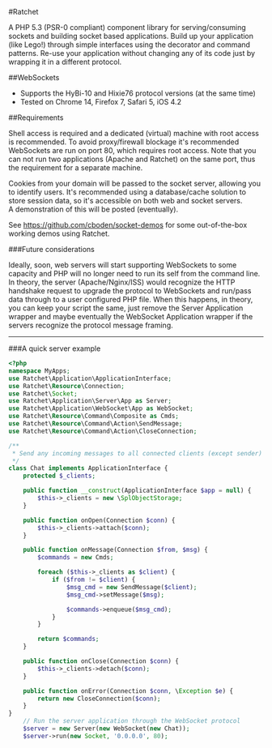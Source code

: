 #Ratchet

A PHP 5.3 (PSR-0 compliant) component library for serving/consuming sockets and building socket based applications.
Build up your application (like Lego!) through simple interfaces using the decorator and command patterns.
Re-use your application without changing any of its code just by wrapping it in a different protocol.

##WebSockets

* Supports the HyBi-10 and Hixie76 protocol versions (at the same time)
* Tested on Chrome 14, Firefox 7, Safari 5, iOS 4.2

##Requirements

Shell access is required and a dedicated (virtual) machine with root access is recommended.
To avoid proxy/firewall blockage it's recommended WebSockets are run on port 80, which requires root access.
Note that you can not run two applications (Apache and Ratchet) on the same port, thus the requirement for a separate machine.

Cookies from your domain will be passed to the socket server, allowing you to identify users.
It's recommended using a database/cache solution to store session data, so it's accessible on both web and socket servers.  
A demonstration of this will be posted (eventually).

See https://github.com/cboden/socket-demos for some out-of-the-box working demos using Ratchet.

###Future considerations

Ideally, soon, web servers will start supporting WebSockets to some capacity and PHP will no longer need to run its self from the command line.
In theory, the server (Apache/Nginx/ISS) would recognize the HTTP handshake request to upgrade the protocol to WebSockets and run/pass data through to a user 
configured PHP file. When this happens, in theory, you can keep your script the same, just remove the Server Application wrapper and maybe eventually the 
WebSocket Application wrapper if the servers recognize the protocol message framing. 

---

###A quick server example

```php
<?php
namespace MyApps;
use Ratchet\Application\ApplicationInterface;
use Ratchet\Resource\Connection;
use Ratchet\Socket;
use Ratchet\Application\Server\App as Server;
use Ratchet\Application\WebSocket\App as WebSocket;
use Ratchet\Resource\Command\Composite as Cmds;
use Ratchet\Resource\Command\Action\SendMessage;
use Ratchet\Resource\Command\Action\CloseConnection;

/**
 * Send any incoming messages to all connected clients (except sender)
 */
class Chat implements ApplicationInterface {
    protected $_clients;

    public function __construct(ApplicationInterface $app = null) {
        $this->_clients = new \SplObjectStorage;
    }

    public function onOpen(Connection $conn) {
        $this->_clients->attach($conn);
    }

    public function onMessage(Connection $from, $msg) {
        $commands = new Cmds;

        foreach ($this->_clients as $client) {
            if ($from != $client) {
                $msg_cmd = new SendMessage($client);
                $msg_cmd->setMessage($msg);

                $commands->enqueue($msg_cmd);
            }
        }

        return $commands;
    }

    public function onClose(Connection $conn) {
        $this->_clients->detach($conn);
    }

    public function onError(Connection $conn, \Exception $e) {
        return new CloseConnection($conn);
    }
}
    // Run the server application through the WebSocket protocol
    $server = new Server(new WebSocket(new Chat));
    $server->run(new Socket, '0.0.0.0', 80);
```